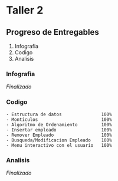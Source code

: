 # Taller 2

## Progreso de Entregables

1. Infografia
2. Codigo
3. Analisis

### Infografia
*Finalizado*

### Codigo
    - Estructura de datos               100%
    - Monticulos                        100%
    - Algoritmo de Ordenamiento         100%
    - Insertar empleado                 100%
    - Remover Empleado                  100%
    - Busqueda/Modificacion Empleado    100%
    - Menu interactivo con el usuario   100%

### Analisis

*Finalizado*
